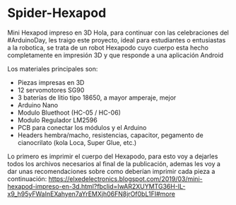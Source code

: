 # Spider-Hexapod
 Mini Hexapod impreso en 3D
Hola, para continuar con las celebraciones del #ArduinoDay, les traigo este proyecto, ideal para estudiantes o entusiastas a la robotica, se trata de un robot Hexapodo cuyo cuerpo esta hecho completamente en impresión 3D y que responde a una aplicación Android



Los materiales principales son:

- Piezas impresas en 3D
- 12 servomotores SG90
- 3 baterías de litio tipo 18650, a mayor amperaje, mejor
- Arduino Nano
- Modulo Bluethoot (HC-05 / HC-06)
- Modulo Regulador LM2596
- PCB para conectar los módulos y el Arduino
- Headers hembra/macho, resistencias, capacitor, pegamento de cianocrilato (kola Loca, Super Glue, etc.)

Lo primero es imprimir el cuerpo del Hexapodo, para esto voy a dejarles todos los archivos necesarios al final de la publicación, ademas les voy a dar unas recomendaciones sobre como deberían imprimir cada pieza a continuación:
https://elxedelectronics.blogspot.com/2019/03/mini-hexapod-impreso-en-3d.html?fbclid=IwAR2XUYMTG36H-IL-x9_h95yFWaInEXahyen7aYrEMXjh06FN8jrOf0bL1FI#more
